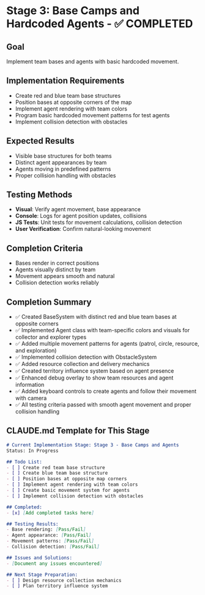 # Stage 3: Base Camps and Hardcoded Agents - ✅ COMPLETED

## Goal
Implement team bases and agents with basic hardcoded movement.

## Implementation Requirements
- Create red and blue team base structures
- Position bases at opposite corners of the map
- Implement agent rendering with team colors
- Program basic hardcoded movement patterns for test agents
- Implement collision detection with obstacles

## Expected Results
- Visible base structures for both teams
- Distinct agent appearances by team
- Agents moving in predefined patterns
- Proper collision handling with obstacles

## Testing Methods
- **Visual**: Verify agent movement, base appearance
- **Console**: Logs for agent position updates, collisions
- **JS Tests**: Unit tests for movement calculations, collision detection
- **User Verification**: Confirm natural-looking movement

## Completion Criteria
- Bases render in correct positions
- Agents visually distinct by team
- Movement appears smooth and natural
- Collision detection works reliably

## Completion Summary
- ✅ Created BaseSystem with distinct red and blue team bases at opposite corners
- ✅ Implemented Agent class with team-specific colors and visuals for collector and explorer types
- ✅ Added multiple movement patterns for agents (patrol, circle, resource, and exploration)
- ✅ Implemented collision detection with ObstacleSystem
- ✅ Added resource collection and delivery mechanics
- ✅ Created territory influence system based on agent presence
- ✅ Enhanced debug overlay to show team resources and agent information
- ✅ Added keyboard controls to create agents and follow their movement with camera
- ✅ All testing criteria passed with smooth agent movement and proper collision handling

## CLAUDE.md Template for This Stage

```markdown
# Current Implementation Stage: Stage 3 - Base Camps and Agents
Status: In Progress

## Todo List:
- [ ] Create red team base structure
- [ ] Create blue team base structure
- [ ] Position bases at opposite map corners
- [ ] Implement agent rendering with team colors
- [ ] Create basic movement system for agents
- [ ] Implement collision detection with obstacles

## Completed:
- [x] [Add completed tasks here]

## Testing Results:
- Base rendering: [Pass/Fail]
- Agent appearance: [Pass/Fail]
- Movement patterns: [Pass/Fail]
- Collision detection: [Pass/Fail]

## Issues and Solutions:
- [Document any issues encountered]

## Next Stage Preparation:
- [ ] Design resource collection mechanics
- [ ] Plan territory influence system
```